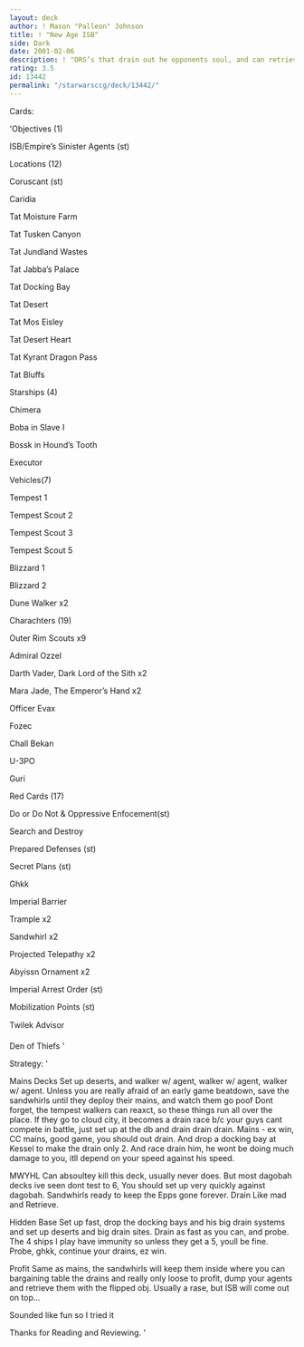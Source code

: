 ```yaml
---
layout: deck
author: ! Mason "Palleon" Johnson
title: ! "New Age ISB"
side: Dark
date: 2001-02-06
description: ! "ORS’s that drain out he opponents soul, and can retrieve. Thought a new ISB would be sick so I tried it."
rating: 3.5
id: 13442
permalink: "/starwarsccg/deck/13442/"
---
```

Cards: 

'Objectives (1)

ISB/Empire’s Sinister Agents (st)


Locations (12)


Coruscant (st)

Caridia

Tat Moisture Farm

Tat Tusken Canyon

Tat Jundland Wastes

Tat Jabba’s Palace

Tat Docking Bay

Tat Desert 

Tat Mos Eisley

Tat Desert Heart

Tat Kyrant Dragon Pass

Tat Bluffs


Starships (4)


Chimera

Boba in Slave I

Bossk in Hound’s Tooth

Executor


Vehicles(7)


Tempest 1

Tempest Scout 2

Tempest Scout 3

Tempest Scout 5

Blizzard 1

Blizzard 2

Dune Walker x2


Charachters (19)


Outer Rim Scouts x9

Admiral Ozzel

Darth Vader, Dark Lord of the Sith x2

Mara Jade, The Emperor’s Hand x2

Officer Evax

Fozec 

Chall Bekan

U-3PO

Guri



Red Cards (17)


Do or Do Not & Oppressive Enfocement(st)

Search and Destroy

Prepared Defenses (st)

Secret Plans (st)

Ghkk

Imperial Barrier

Trample x2

Sandwhirl x2

Projected Telepathy x2

Abyissn Ornament x2

Imperial Arrest Order (st)

Mobilization Points (st)

Twilek Advisor 

Den of Thiefs '

Strategy: '

Mains Decks Set up deserts, and walker w/ agent, walker w/ agent, walker w/ agent. Unless you are really afraid of an early game beatdown, save the sandwhirls until they deploy their mains, and watch them go poof Dont forget, the tempest walkers can reaxct, so these things run all over the place. If they go to cloud city, it becomes a drain race b/c your guys cant compete in battle, just set up at the db and drain drain drain. Mains - ex win, CC mains, good game, you should out drain. And drop a docking bay at Kessel to make the drain only 2. And race drain him, he wont be doing much damage to you, itll depend on your speed against his speed.


MWYHL Can absoultey kill this deck, usually never does. But most dagobah decks ive seen dont test to 6, You should set up very quickly against dagobah. Sandwhirls ready to keep the Epps gone forever. Drain Like mad and Retrieve. 


Hidden Base Set up fast, drop the docking bays and his big drain systems and set up deserts and big drain sites. Drain as fast as you can, and probe. The 4 ships I play have immunity so unless they get a 5, youll be fine. Probe, ghkk, continue your drains, ez win.


Profit Same as mains, the sandwhirls will keep them inside where you can bargaining table the drains and really only loose to profit, dump your agents and retrieve them with the flipped obj. Usually a rase, but ISB will come out on top...


Sounded like fun so I tried it


Thanks for Reading and Reviewing.   '
